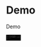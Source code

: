 # Demo
Demo


[<img alt="alt_text" width="40px" src="Images/image.jpg" />](https://www.google.com/)
